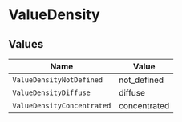# ValueDensity


## Values

| Name                       | Value                      |
| -------------------------- | -------------------------- |
| `ValueDensityNotDefined`   | not_defined                |
| `ValueDensityDiffuse`      | diffuse                    |
| `ValueDensityConcentrated` | concentrated               |